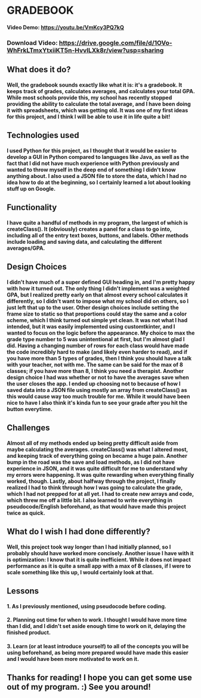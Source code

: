 # GRADEBOOK
#### Video Demo:  <https://youtu.be/VmKcy3PQ7kQ>

### Download Video: <https://drive.google.com/file/d/1OVo-WhFrkLTmxYtxiiKT5n-HvvlLXk8r/view?usp=sharing>

## What does it do?
#### Well, the gradebook sounds exactly like what it is: it's a gradebook. It keeps track of grades, calculates averages, and calculates your total GPA. While most schools provide this, my school has recently stopped providing the ability to calculate the total average, and I have been doing it with spreadsheets, which was getting old. It was one of my first ideas for this project, and I think I will be able to use it in life quite a bit!

## Technologies used
#### I used Python for this project, as I thought that it would be easier to develop a GUI in Python compared to languages like Java, as well as the fact that I did not have much experience with Python previously and wanted to throw myself in the deep end of something I didn't know anything about. I also used a JSON file to store the data, which I had no idea how to do at the beginning, so I certainly learned a lot about looking stuff up on Google.

## Functionality
#### I have quite a handful of methods in my program, the largest of which is createClass(). It (obviously) creates a panel for a class to go into, including all of the entry text boxes, buttons, and labels. Other methods include loading and saving data, and calculating the different averages/GPA.

## Design Choices
#### I didn't have much of a super defined GUI heading in, and I'm pretty happy with how it turned out. The only thing I didn't implement was a weighted GPA, but I realized pretty early on that almost every school calculates it differently, so I didn't want to impose what my school did on others, so I just left that up to the user. Other design choices include setting the frame size to static so that proportions could stay the same and a color scheme, which I think turned out simple yet clean. It was not what I had intended, but it was easily implemented using customtkinter, and I wanted to focus on the logic before the appearance. My choice to max the grade type number to 5 was unintentional at first, but I'm almost glad I did. Having a changing number of rows for each class would have made the code incredibly hard to make (and likely even harder to read), and if you have more than 5 types of grades, then I think you should have a talk with your teacher, not with me. The same can be said for the max of 8 classes; if you have more than 8, I think you need a therapist. Another design choice I had was whether or not to have the averages save when the user closes the app. I ended up choosing not to because of how I saved data into a JSON file using mostly an array from createClass() as this would cause way too much trouble for me. While it would have been nice to have I also think it's kinda fun to see your grade after you hit the button everytime.

## Challenges
#### Almost all of my methods ended up being pretty difficult aside from maybe calculating the averages. createClass() was what I altered most, and keeping track of everything going on became a huge pain. Another bump in the road was the save and load methods, as I did not have experience in JSON, and it was quite difficult for me to understand why my errors were happening. It was quite rewarding when everything finally worked, though. Lastly, about halfway through the project, I finally realized I had to think through how I was going to calculate the grade, which I had not prepped for at all yet. I had to create new arrays and code, which threw me off a little bit. I also learned to write everything in pseudocode/English beforehand, as that would have made this project twice as quick.

## What do I wish I had done differently?
#### Well, this project took way longer than I had initially planned, so I probably should have worked more concisely. Another issue I have with it is optimization: I know that it is quite inefficient. While it does not impact performance as it is quite a small app with a max of 8 classes, if I were to scale something like this up, I would certainly look at that.

## Lessons
#### 1. As I previously mentioned, using pseudocode before coding.
#### 2. Planning out time for when to work. I thought I would have more time than I did, and I didn't set aside enough time to work on it, delaying the finished product.
#### 3. Learn (or at least introduce yourself) to all of the concepts you will be using beforehand, as being more prepared would have made this easier and I would have been more motivated to work on it.

## Thanks for reading! I hope you can get some use out of my program. :) See you around!
